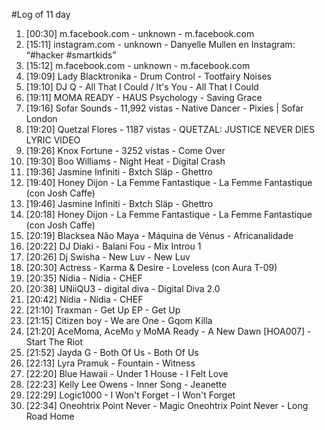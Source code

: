 #Log of 11 day

1. [00:30] m.facebook.com - unknown - m.facebook.com
1. [15:11] instagram.com - unknown - Danyelle Mullen en Instagram: “#hacker #smartkids”
1. [15:12] m.facebook.com - unknown - m.facebook.com
1. [19:09] Lady Blacktronika - Drum Control - Tootfairy Noises
1. [19:10] DJ Q - All That I Could / It's You - All That I Could
1. [19:11] MOMA READY - HAUS Psychology - Saving Grace
1. [19:16] Sofar Sounds - 11,992 vistas - Native Dancer - Pixies | Sofar London
1. [19:20] Quetzal Flores - 1187 vistas - QUETZAL:  JUSTICE NEVER DIES LYRIC VIDEO
1. [19:26] Knox Fortune - 3252 vistas - Come Over
1. [19:30] Boo Williams - Night Heat - Digital Crash
1. [19:36] Jasmine Infiniti - Bxtch Släp - Ghettro
1. [19:40] Honey Dijon - La Femme Fantastique - La Femme Fantastique (con Josh Caffe)
1. [19:46] Jasmine Infiniti - Bxtch Släp - Ghettro
1. [20:18] Honey Dijon - La Femme Fantastique - La Femme Fantastique (con Josh Caffe)
1. [20:19] Blacksea Não Maya - Máquina de Vénus - Africanalidade
1. [20:22] DJ Diaki - Balani Fou - Mix Introu 1
1. [20:26] Dj Swisha - New Luv - New Luv
1. [20:30] Actress - Karma & Desire - Loveless (con Aura T-09)
1. [20:35] Nídia - Nídia - CHEF
1. [20:38] UNiiQU3 - digital diva - Digital Diva 2.0
1. [20:42] Nídia - Nídia - CHEF
1. [21:10] Traxman - Get Up EP - Get Up
1. [21:15] Citizen boy - We are One - Gqom Killa
1. [21:20] AceMoma, AceMo y MoMA Ready - A New Dawn [HOA007] - Start The Riot
1. [21:52] Jayda G - Both Of Us - Both Of Us
1. [22:13] Lyra Pramuk - Fountain - Witness
1. [22:20] Blue Hawaii - Under 1 House - I Felt Love
1. [22:23] Kelly Lee Owens - Inner Song - Jeanette
1. [22:29] Logic1000 - I Won't Forget - I Won't Forget
1. [22:34] Oneohtrix Point Never - Magic Oneohtrix Point Never - Long Road Home
